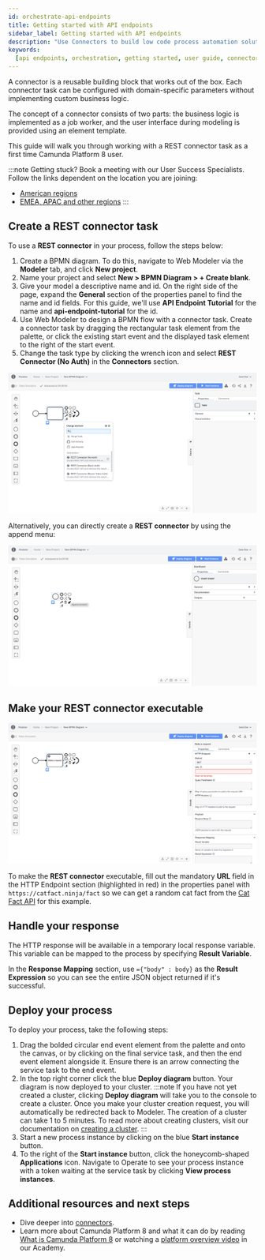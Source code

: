 ```yaml
---
id: orchestrate-api-endpoints
title: Getting started with API endpoints
sidebar_label: Getting started with API endpoints
description: "Use Connectors to build low code process automation solutions"
keywords:
  [api endpoints, orchestration, getting started, user guide, connectors]
---
```


A connector is a reusable building block that works out of the box. Each connector task can be configured with domain-specific parameters without implementing custom business logic.

The concept of a connector consists of two parts: the business logic is implemented as a job worker, and the user interface during modeling is provided using an element template.

This guide will walk you through working with a REST connector task as a first time Camunda Platform 8 user.

:::note
Getting stuck? Book a meeting with our User Success Specialists. Follow the links dependent on the location you are joining:

- [American regions](https://meetings.salesloft.com/camunda/jonathanjohnson)
- [EMEA, APAC and other regions](https://meetings.salesloft.com/camunda/daan)
  :::

## Create a REST connector task

To use a **REST connector** in your process, follow the steps below:

1. Create a BPMN diagram. To do this, navigate to Web Modeler via the **Modeler** tab, and click **New project**.
2. Name your project and select **New > BPMN Diagram > + Create blank**.
3. Give your model a descriptive name and id. On the right side of the page, expand the **General** section of the properties panel to find the name and id fields. For this guide, we'll use **API Endpoint Tutorial** for the name and **api-endpoint-tutorial** for the id.
4. Use Web Modeler to design a BPMN flow with a connector task. Create a connector task by dragging the rectangular task element from the palette, or click the existing start event and the displayed task element to the right of the start event.
5. Change the task type by clicking the wrench icon and select **REST Connector (No Auth)** in the **Connectors** section.

![create sendgrid connector wrench](img/connectors-rest-create-task-wrench.png)

Alternatively, you can directly create a **REST connector** by using the append menu:

![create rest connector append](img/connectors-create-task-append.png)

## Make your REST connector executable

![rest connector red properties](img/connectors-rest-red-properties.png)

To make the **REST connector** executable, fill out the mandatory **URL** field in the HTTP Endpoint section (highlighted in red) in the properties panel with `https://catfact.ninja/fact` so we can get a random cat fact from the [Cat Fact API](https://catfact.ninja/) for this example.

## Handle your response

The HTTP response will be available in a temporary local response variable. This variable can be mapped to the process by specifying **Result Variable**.

In the **Response Mapping** section, use `={"body" : body}` as the **Result Expression** so you can see the entire JSON object returned if it's successful.

## Deploy your process

To deploy your process, take the following steps:

1. Drag the bolded circular end event element from the palette and onto the canvas, or by clicking on the final service task, and then the end event element alongside it. Ensure there is an arrow connecting the service task to the end event.
2. In the top right corner click the blue **Deploy diagram** button. Your diagram is now deployed to your cluster.
   :::note
   If you have not yet created a cluster, clicking **Deploy diagram** will take you to the console to create a cluster. Once you make your cluster creation request, you will automatically be redirected back to Modeler. The creation of a cluster can take 1 to 5 minutes. To read more about creating clusters, visit our documentation on [creating a cluster](create-cluster.md).
   :::
3. Start a new process instance by clicking on the blue **Start instance** button.
4. To the right of the **Start instance** button, click the honeycomb-shaped **Applications** icon. Navigate to Operate to see your process instance with a token waiting at the service task by clicking **View process instances**.

## Additional resources and next steps

- Dive deeper into [connectors](/components/integration-framework/introduction.md#connectors).
- Learn more about Camunda Platform 8 and what it can do by reading [What is Camunda Platform 8](/components/concepts/what-is-camunda-platform-8.md) or watching a [platform overview video](https://bit.ly/3TjNEm7) in our Academy.
